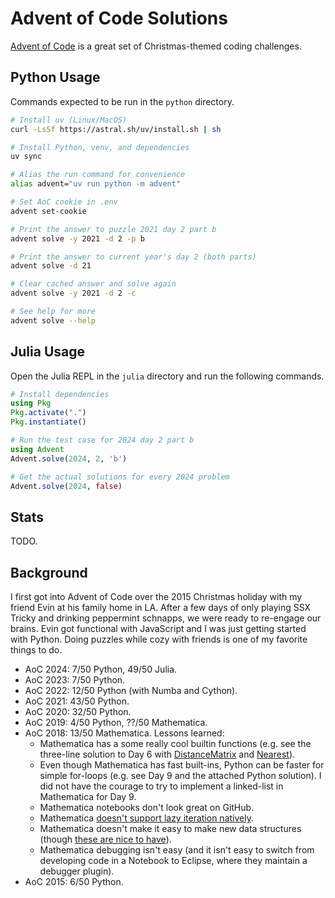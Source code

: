 # Advent of Code Solutions

[Advent of Code](https://adventofcode.com/) is a great set of Christmas-themed coding challenges.

## Python Usage

Commands expected to be run in the `python` directory.

```sh
# Install uv (Linux/MacOS)
curl -LsSf https://astral.sh/uv/install.sh | sh

# Install Python, venv, and dependencies
uv sync

# Alias the run command for convenience
alias advent="uv run python -m advent"

# Set AoC cookie in .env
advent set-cookie

# Print the answer to puzzle 2021 day 2 part b
advent solve -y 2021 -d 2 -p b

# Print the answer to current year's day 2 (both parts)
advent solve -d 21

# Clear cached answer and solve again
advent solve -y 2021 -d 2 -c

# See help for more
advent solve --help
```

## Julia Usage

Open the Julia REPL in the `julia` directory and run the following commands.

```julia
# Install dependencies
using Pkg
Pkg.activate(".")
Pkg.instantiate()

# Run the test case for 2024 day 2 part b
using Advent
Advent.solve(2024, 2, 'b')

# Get the actual solutions for every 2024 problem
Advent.solve(2024, false)
```

## Stats

TODO.

## Background

I first got into Advent of Code over the 2015 Christmas holiday with my friend Evin at his family home in LA.
After a few days of only playing SSX Tricky and drinking peppermint schnapps, we were ready to re-engage our brains.
Evin got functional with JavaScript and I was just getting started with Python.
Doing puzzles while cozy with friends is one of my favorite things to do.

- AoC 2024: 7/50 Python, 49/50 Julia.
- AoC 2023: 7/50 Python.
- AoC 2022: 12/50 Python (with Numba and Cython).
- AoC 2021: 43/50 Python.
- AoC 2020: 32/50 Python.
- AoC 2019: 4/50 Python, ??/50 Mathematica.
- AoC 2018: 13/50 Mathematica. Lessons learned:
  - Mathematica has a some really cool builtin functions (e.g. see the three-line solution to Day 6 with [DistanceMatrix](https://reference.wolfram.com/language/ref/DistanceMatrix.html) and [Nearest](https://reference.wolfram.com/language/ref/Nearest.html)).
  - Even though Mathematica has fast built-ins, Python can be faster for simple for-loops (e.g. see Day 9 and the attached Python solution). I did not have the courage to try to implement a linked-list in Mathematica for Day 9.
  - Mathematica notebooks don't look great on GitHub.
  - Mathematica [doesn't support lazy iteration natively](https://mathematica.stackexchange.com/questions/226334/breaking-functional-loops-and-doing-lazy-evaluation-in-mathematica).
  - Mathematica doesn't make it easy to make new data structures (though [these are nice to have](https://reference.wolfram.com/language/guide/DataStructures.html)).
  - Mathematica debugging isn't easy (and it isn't easy to switch from developing code in a Notebook to Eclipse, where they maintain a debugger plugin).
- AoC 2015: 6/50 Python.
